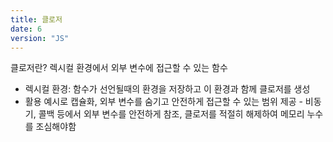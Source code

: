 ```yaml
---
title: 클로저
date: 6
version: "JS"
---
```


클로저란? 렉시컬 환경에서 외부 변수에 접근할 수 있는 함수

- 렉시컬 환경: 함수가 선언될때의 환경을 저장하고 이 환경과 함께 클로저를 생성
- 활용 예시로 캡슐화, 외부 변수를 숨기고 안전하게 접근할 수 있는 범위 제공 - 비동기, 콜백 등에서 외부 변수를 안전하게 참조, 클로저를 적절히 해제하여 메모리 누수를 조심해야함
